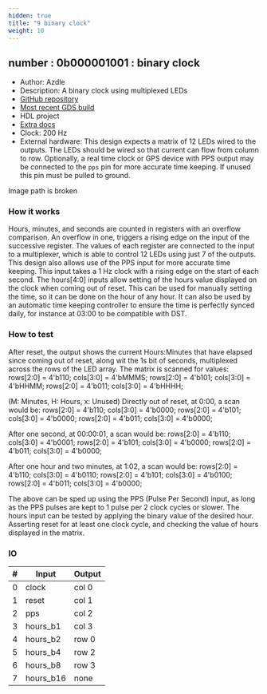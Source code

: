 ```yaml
---
hidden: true
title: "9 binary clock"
weight: 10
---
```


## number : 0b000001001 : binary clock

* Author: Azdle
* Description: A binary clock using multiplexed LEDs
* [GitHub repository](https://github.com/azdle/binary-clock-asic)
* [Most recent GDS build](https://github.com/azdle/binary-clock-asic/actions/runs/3467191965)
* HDL project
* [Extra docs](https://github.com/azdle/binary-clock-asic)
* Clock: 200 Hz
* External hardware: This design expects a matrix of 12 LEDs wired to the outputs. The LEDs should be wired so that current can flow from column to row.
Optionally, a real time clock or GPS device with PPS output may be connected to the `pps` pin for more accurate time keeping. If unused this pin must be pulled to ground.


Image path is broken

### How it works

Hours, minutes, and seconds are counted in registers with an overflow comparison. An overflow in one, triggers a rising edge on the input of the successive register.
The values of each register are connected to the input to a multiplexer, which is able to control 12 LEDs using just 7 of the outputs.
This design also allows use of the PPS input for more accurate time keeping. This input takes a 1 Hz clock with a rising edge on the start of each second.
The hours[4:0] inputs allow setting of the hours value displayed on the clock when coming out of reset. This can be used for manually setting the time, so it can be done on the hour of any hour. It can also be used by an automatic time keeping controller to ensure the time is perfectly synced daily, for instance at 03:00 to be compatible with DST.


### How to test

After reset, the output shows the current Hours:Minutes that have elapsed since coming out of reset, along wit the 1s bit of seconds, multiplexed across the rows of the LED array.
The matrix is scanned for values:
    rows[2:0] = 4'b110; cols[3:0] = 4'bMMMS;
    rows[2:0] = 4'b101; cols[3:0] = 4'bHHMM;
    rows[2:0] = 4'b011; cols[3:0] = 4'bHHHH;

(M: Minutes, H: Hours, x: Unused)
Directly out of reset, at 0:00, a scan would be:
    rows[2:0] = 4'b110; cols[3:0] = 4'b0000;
    rows[2:0] = 4'b101; cols[3:0] = 4'b0000;
    rows[2:0] = 4'b011; cols[3:0] = 4'b0000;

After one second, at 00:00:01, a scan would be:
    rows[2:0] = 4'b110; cols[3:0] = 4'b0001;
    rows[2:0] = 4'b101; cols[3:0] = 4'b0000;
    rows[2:0] = 4'b011; cols[3:0] = 4'b0000;

After one hour and two minutes, at 1:02, a scan would be:
    rows[2:0] = 4'b110; cols[3:0] = 4'b0110;
    rows[2:0] = 4'b101; cols[3:0] = 4'b0100;
    rows[2:0] = 4'b011; cols[3:0] = 4'b0000;

The above can be sped up using the PPS (Pulse Per Second) input, as long as the PPS pulses are kept to 1 pulse per 2 clock cycles or slower.
The hours input can be tested by applying the binary value of the desired hour. Asserting reset for at least one clock cycle, and checking the value of hours displayed in the matrix.


### IO

| # | Input        | Output       |
|---|--------------|--------------|
| 0 | clock  | col 0 |
| 1 | reset  | col 1 |
| 2 | pps  | col 2 |
| 3 | hours_b1  | col 3 |
| 4 | hours_b2  | row 0 |
| 5 | hours_b4  | row 2 |
| 6 | hours_b8  | row 3 |
| 7 | hours_b16  | none |

